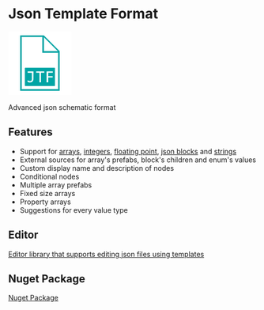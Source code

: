 ﻿# Json Template Format

![JTF Icon](https://github.com/aAndrzej-dev/Aadev.JTF/blob/main/JTF.png)

Advanced json schematic format

## Features
- Support for [arrays](https://github.com/aAndrzej-dev/Aadev.JTF/blob/main/src/Types/JtArray.cs), [integers](https://github.com/aAndrzej-dev/Aadev.JTF/blob/main/src/Types/JtInt.cs), [floating point](https://github.com/aAndrzej-dev/Aadev.JTF/blob/main/src/Types/JtFloat.cs), [json blocks](https://github.com/aAndrzej-dev/Aadev.JTF/blob/main/src/Types/JtBlock.cs) and [strings](https://github.com/aAndrzej-dev/Aadev.JTF/blob/main/src/Types/JtString.cs)
- External sources for array's prefabs, block's children and enum's values
- Custom display name and description of nodes
- Conditional nodes
- Multiple array prefabs
- Fixed size arrays
- Property arrays
- Suggestions for every value type

## Editor
[Editor library that supports editing json files using templates](https://github.com/aAndrzej-dev/Aadev.JTF.Editor)
## Nuget Package
[Nuget Package](https://www.nuget.org/packages/Aadev.JTF)